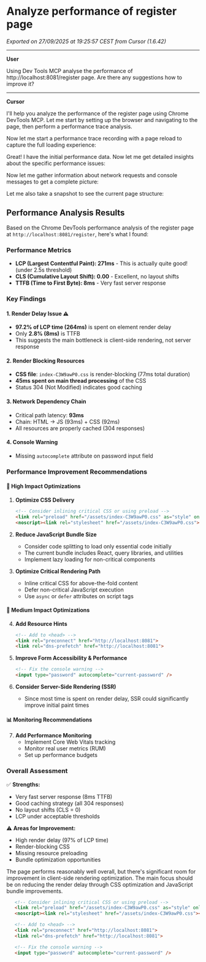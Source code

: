 # Analyze performance of register page
_Exported on 27/09/2025 at 19:25:57 CEST from Cursor (1.6.42)_

---

**User**

Using Dev Tools MCP analyse the performance of http://localhost:8081/register page. Are there any suggestions how to improve it?

---

**Cursor**

I'll help you analyze the performance of the register page using Chrome DevTools MCP. Let me start by setting up the browser and navigating to the page, then perform a performance trace analysis.

Now let me start a performance trace recording with a page reload to capture the full loading experience:

Great! I have the initial performance data. Now let me get detailed insights about the specific performance issues:

Now let me gather information about network requests and console messages to get a complete picture:

Let me also take a snapshot to see the current page structure:

## Performance Analysis Results

Based on the Chrome DevTools performance analysis of the register page at `http://localhost:8081/register`, here's what I found:

### Performance Metrics
- **LCP (Largest Contentful Paint): 271ms** - This is actually quite good! (under 2.5s threshold)
- **CLS (Cumulative Layout Shift): 0.00** - Excellent, no layout shifts
- **TTFB (Time to First Byte): 8ms** - Very fast server response

### Key Findings

#### 1. **Render Delay Issue** ⚠️
- **97.2% of LCP time (264ms)** is spent on element render delay
- Only **2.8% (8ms)** is TTFB
- This suggests the main bottleneck is client-side rendering, not server response

#### 2. **Render Blocking Resources** 
- **CSS file**: `index-C3W9awP0.css` is render-blocking (77ms total duration)
- **45ms spent on main thread processing** of the CSS
- Status 304 (Not Modified) indicates good caching

#### 3. **Network Dependency Chain**
- Critical path latency: **93ms**
- Chain: HTML → JS (93ms) + CSS (92ms)
- All resources are properly cached (304 responses)

#### 4. **Console Warning**
- Missing `autocomplete` attribute on password input field

### Performance Improvement Recommendations

#### 🚀 **High Impact Optimizations**

1. **Optimize CSS Delivery**
   ```html
   <!-- Consider inlining critical CSS or using preload -->
   <link rel="preload" href="/assets/index-C3W9awP0.css" as="style" onload="this.onload=null;this.rel='stylesheet'">
   <noscript><link rel="stylesheet" href="/assets/index-C3W9awP0.css"></noscript>
   ```

2. **Reduce JavaScript Bundle Size**
   - Consider code splitting to load only essential code initially
   - The current bundle includes React, query libraries, and utilities
   - Implement lazy loading for non-critical components

3. **Optimize Critical Rendering Path**
   - Inline critical CSS for above-the-fold content
   - Defer non-critical JavaScript execution
   - Use `async` or `defer` attributes on script tags

#### 🔧 **Medium Impact Optimizations**

4. **Add Resource Hints**
   ```html
   <!-- Add to <head> -->
   <link rel="preconnect" href="http://localhost:8081">
   <link rel="dns-prefetch" href="http://localhost:8081">
   ```

5. **Improve Form Accessibility & Performance**
   ```html
   <!-- Fix the console warning -->
   <input type="password" autocomplete="current-password" />
   ```

6. **Consider Server-Side Rendering (SSR)**
   - Since most time is spent on render delay, SSR could significantly improve initial paint times

#### 📊 **Monitoring Recommendations**

7. **Add Performance Monitoring**
   - Implement Core Web Vitals tracking
   - Monitor real user metrics (RUM)
   - Set up performance budgets

### Overall Assessment

✅ **Strengths:**
- Very fast server response (8ms TTFB)
- Good caching strategy (all 304 responses)
- No layout shifts (CLS = 0)
- LCP under acceptable thresholds

⚠️ **Areas for Improvement:**
- High render delay (97% of LCP time)
- Render-blocking CSS
- Missing resource preloading
- Bundle optimization opportunities

The page performs reasonably well overall, but there's significant room for improvement in client-side rendering optimization. The main focus should be on reducing the render delay through CSS optimization and JavaScript bundle improvements.

```html
   <!-- Consider inlining critical CSS or using preload -->
   <link rel="preload" href="/assets/index-C3W9awP0.css" as="style" onload="this.onload=null;this.rel='stylesheet'">
   <noscript><link rel="stylesheet" href="/assets/index-C3W9awP0.css"></noscript>
```

```html
   <!-- Add to <head> -->
   <link rel="preconnect" href="http://localhost:8081">
   <link rel="dns-prefetch" href="http://localhost:8081">
```

```html
   <!-- Fix the console warning -->
   <input type="password" autocomplete="current-password" />
```

